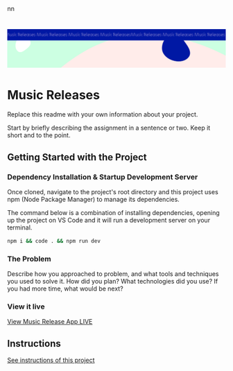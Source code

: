nn<h1 align="center">
<a href="">
<img src="/src/assets/music-releases.svg" alt="Project Banner Image">
</a>

</h1>

# Music Releases

Replace this readme with your own information about your project.

Start by briefly describing the assignment in a sentence or two. Keep it short and to the point.

## Getting Started with the Project

### Dependency Installation & Startup Development Server

Once cloned, navigate to the project's root directory and this project uses npm (Node Package Manager) to manage its dependencies.

The command below is a combination of installing dependencies, opening up the project on VS Code and it will run a development server on your terminal.

```bash
npm i && code . && npm run dev
```

### The Problem

Describe how you approached to problem, and what tools and techniques you used to solve it. How did you plan? What technologies did you use? If you had more time, what would be next?

### View it live

[View Music Release App LIVE](https://project-music-release-vite.netlify.app/)

## Instructions

<a href="instructions.md">
   See instructions of this project
  </a>
